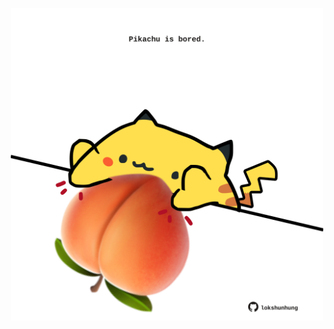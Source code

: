 <!-- built at 21/01/2022, 16:01:08 UTC -->
<p align="center">
  <img width="500" height="500" src="./ReadmeImage.svg">
</p>
